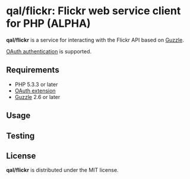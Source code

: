 qal/flickr: Flickr web service client for PHP (ALPHA)
=====================================================

**qal/flickr** is a service for interacting with the Flickr API based on [Guzzle][1].

[OAuth authentication][2] is supported.

## Requirements

* PHP 5.3.3 or later
* [OAuth extension][3]
* [Guzzle][1] 2.6 or later

## Usage

## Testing

## License

**qal/flickr** is distributed under the MIT license.

[1]: https://github.com/guzzle/guzzle
[2]: http://www.flickr.com/services/api/auth.oauth.html
[3]: http://pecl.php.net/package/oauth
